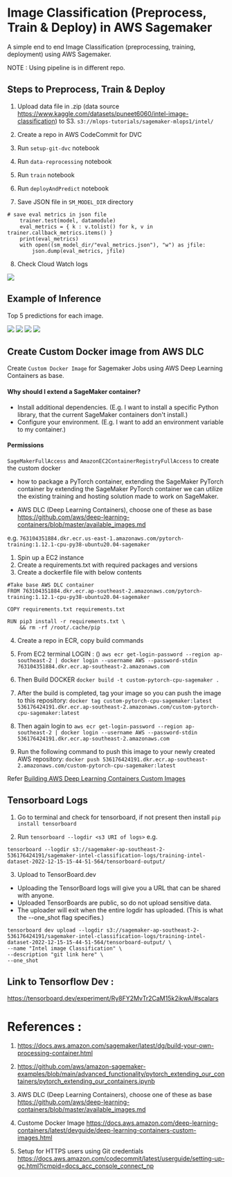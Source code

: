 # Image Classification (Preprocess, Train & Deploy) in AWS Sagemaker
A simple end to end Image Classification (preprocessing, training, deployment) using AWS Sagemaker. 

NOTE : Using pipeline is in different repo.

## Steps to Preprocess, Train & Deploy
1. Upload data file in .zip (data source https://www.kaggle.com/datasets/puneet6060/intel-image-classification) to S3.
```s3://mlops-tutorials/sagemaker-mlops1/intel/```

2. Create a repo in AWS CodeCommit for DVC

3. Run ```setup-git-dvc``` notebook

4. Run ```data-reprocessing``` notebook

5. Run ```train``` notebook

6. Run ```deployAndPredict``` notebook

7. Save JSON file in ```SM_MODEL_DIR``` directory
```
# save eval metrics in json file
    trainer.test(model, datamodule)
    eval_metrics = { k : v.tolist() for k, v in trainer.callback_metrics.items() }
    print(eval_metrics)
    with open((sm_model_dir/"eval_metrics.json"), "w") as jfile:
        json.dump(eval_metrics, jfile)
```

8. Check Cloud Watch logs
<img src="readme-images/cloudwatch.png" />

## Example of Inference
Top 5 predictions for each image.

<img src="readme-images/example1.png" />
<img src="readme-images/example2.png" />
<img src="readme-images/example3.png" />
<img src="readme-images/example4.png" />

## Create Custom Docker image from AWS DLC
Create ```Custom Docker Image``` for Sagemaker Jobs using AWS Deep Learning Containers as base.

#### Why should I extend a SageMaker container?
- Install additional dependencies. (E.g. I want to install a specific Python library, that the current SageMaker containers don't install.)
- Configure your environment. (E.g. I want to add an environment variable to my container.)

#### Permissions
```SageMakerFullAccess``` and ```AmazonEC2ContainerRegistryFullAccess``` to create the custom docker

- how to package a PyTorch container, extending the SageMaker PyTorch container by extending the SageMaker PyTorch container we can utilize the existing training and hosting solution made to work on SageMaker.

- AWS DLC (Deep Learning Containers), choose one of these as base https://github.com/aws/deep-learning-containers/blob/master/available_images.md 

e.g. ```763104351884.dkr.ecr.us-east-1.amazonaws.com/pytorch-training:1.12.1-cpu-py38-ubuntu20.04-sagemaker```

1. Spin up a EC2 instance 
2. Create a requirements.txt with required packages and versions
3. Create a dockerfile file with below contents

```
#Take base AWS DLC container
FROM 763104351884.dkr.ecr.ap-southeast-2.amazonaws.com/pytorch-training:1.12.1-cpu-py38-ubuntu20.04-sagemaker

COPY requirements.txt requirements.txt

RUN pip3 install -r requirements.txt \
    && rm -rf /root/.cache/pip

```
4. Create a repo in ECR, copy build commands

5. From EC2 terminal LOGIN : ()
```aws ecr get-login-password --region ap-southeast-2 | docker login --username AWS --password-stdin 763104351884.dkr.ecr.ap-southeast-2.amazonaws.com```

6. Then Build DOCKER ```docker build -t custom-pytorch-cpu-sagemaker .```

7. After the build is completed, tag your image so you can push the image to this repository:
```docker tag custom-pytorch-cpu-sagemaker:latest 536176424191.dkr.ecr.ap-southeast-2.amazonaws.com/custom-pytorch-cpu-sagemaker:latest```

8. Then again login to ```aws ecr get-login-password --region ap-southeast-2 | docker login --username AWS --password-stdin 536176424191.dkr.ecr.ap-southeast-2.amazonaws.com```

9. Run the following command to push this image to your newly created AWS repository:
```docker push 536176424191.dkr.ecr.ap-southeast-2.amazonaws.com/custom-pytorch-cpu-sagemaker:latest```

Refer [Building AWS Deep Learning Containers Custom Images](https://docs.aws.amazon.com/deep-learning-containers/latest/devguide/deep-learning-containers-custom-images.html)

## Tensorboard Logs

1. Go to terminal and check for tensorboard, if not present then install
```pip install tensorboard```

2. Run ```tensorboard --logdir <s3 URI of logs>```
e.g.
```
tensorboard --logdir s3://sagemaker-ap-southeast-2-536176424191/sagemaker-intel-classification-logs/training-intel-dataset-2022-12-15-15-44-51-564/tensorboard-output/
```

3. Upload to TensorBoard.dev

 - Uploading the TensorBoard logs will give you a URL that can be shared with anyone.
 - Uploaded TensorBoards are public, so do not upload sensitive data.
 - The uploader will exit when the entire logdir has uploaded. (This is what the --one_shot flag specifies.)

```
tensorboard dev upload --logdir s3://sagemaker-ap-southeast-2-536176424191/sagemaker-intel-classification-logs/training-intel-dataset-2022-12-15-15-44-51-564/tensorboard-output/ \
--name "Intel image Classification" \
--description "git link here" \
--one_shot
```

## Link to Tensorflow Dev : 
https://tensorboard.dev/experiment/Ry8FY2MvTr2CaM15k2ikwA/#scalars


# References : 
1. https://docs.aws.amazon.com/sagemaker/latest/dg/build-your-own-processing-container.html

2. https://github.com/aws/amazon-sagemaker-examples/blob/main/advanced_functionality/pytorch_extending_our_containers/pytorch_extending_our_containers.ipynb

3. AWS DLC (Deep Learning Containers), choose one of these as base https://github.com/aws/deep-learning-containers/blob/master/available_images.md

4. Custome Docker Image https://docs.aws.amazon.com/deep-learning-containers/latest/devguide/deep-learning-containers-custom-images.html

5. Setup for HTTPS users using Git credentials 
https://docs.aws.amazon.com/codecommit/latest/userguide/setting-up-gc.html?icmpid=docs_acc_console_connect_np